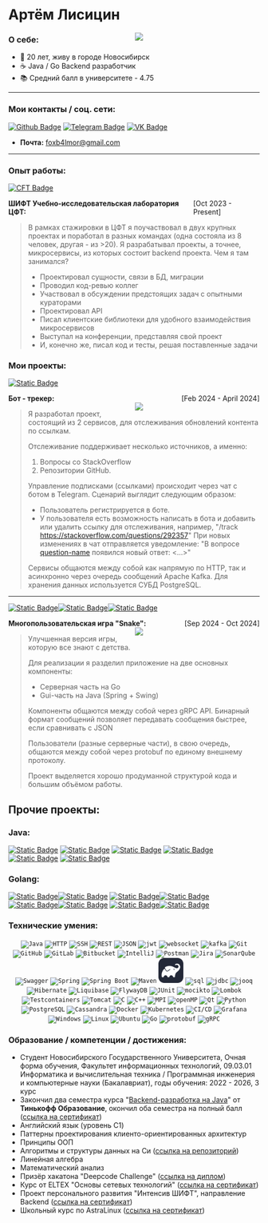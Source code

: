 # Артём Лисицин

<img align="right" width="250" height="=150" src="https://media3.giphy.com/media/v1.Y2lkPTc5MGI3NjExbnNsOHkzZ3ZsMnR1a3o5Z3BjemdqOGxwdmg0d3U3ZHFyN2dqZzBsZiZlcD12MV9pbnRlcm5hbF9naWZfYnlfaWQmY3Q9Zw/jTAmP5GWEZpQ8ZZyF1/giphy.gif">

### О себе:

- 💬 20 лет, живу в городе Новосибирск
- ☕ Java / Go Backend разработчик
- 📚 Средний балл в университете - 4.75

---
### Мои контакты / соц. сети:
[![Github Badge](https://img.shields.io/badge/GitHub-100000?style=for-the-badge&logo=github&logoColor=white)](https://github.com/b4lmor)
[![Telegram Badge](https://img.shields.io/badge/-Telegram-0088cc?style=for-the-badge&logo=appveyor&logo=Telegram&logoColor=white&color=blue)](https://t.me/Artelis555)
[![VK Badge](https://img.shields.io/badge/вконтакте-%232E87FB.svg?&style=for-the-badge&logo=vk&logoColor=white)](https://vk.com/tem4fox)
- **Почта:** <font color="blue">foxb4lmor@gmail.com</font>

---
### Опыт работы:

[![CFT Badge](https://img.shields.io/badge/CFT-SHIFTLab-red?style=for-the-badge&logo=CFT&logoColor=red)](https://team.cft.ru/events/130)
<div style="display: flex; justify-content: space-between;">
    <div><b>ШИФТ Учебно-исследовательская лаборатория ЦФТ:</b></div>
    <div>[Oct 2023 - Present]</div>
</div>

> В рамках стажировки в ЦФТ я поучаствовал в двух крупных проектах и поработал в разных командах (одна состояла из 8 человек, другая - из >20).
> Я разрабатывал проекты, а точнее, микросервисы, из которых состоит backend проекта. 
> Чем я там занимался?
> - Проектировал сущности, связи в БД, миграции
> - Проводил код-ревью коллег
> - Участвовал в обсуждении предстоящих задач с опытными кураторами
> - Проектировал API 
> - Писал клиентские библиотеки для удобного взаимодействия микросервисов
> - Выступал на конференции, представляя свой проект
> - И, конечно же, писал код и тесты, решая поставленные задачи


### Мои проекты:

[![Static Badge](https://img.shields.io/badge/Telegram-Stackover_BOT-blue?style=for-the-badge)](https://github.com/b4lmor/STACKOVER-BOT)
<div style="display: flex; justify-content: space-between;">
    <div><b>Бот - трекер:</b></div>
    <div>[Feb 2024 - April 2024]</div>
</div>

<img align="right" width="250" height="=150" src="https://sun9-20.userapi.com/impg/5lN4NXg7XYDshqxlF8GWzkyOJ-UtyibtObhYwg/aYiJj_EaSFQ.jpg?size=576x639&quality=96&sign=294545a9da6020432dccd21cb56d7761&type=album">

> Я разработал проект, состоящий из 2 сервисов, для отслеживания обновлений контента по ссылкам.
>
> Отслеживание поддерживает несколько источников, а именно:
> 1. Вопросы со StackOverflow 
> 2. Репозитории GitHub.
>
> Управление подписками (ссылками) происходит через чат с ботом в Telegram. Сценарий выглядит следующим образом:
>
> + Пользователь регистрируется в боте. 
> + У пользователя есть возможность написать в бота и добавить или удалить ссылку для отслеживания, например,
> "/track https://stackoverflow.com/questions/292357"
> При новых изменениях в чат отправляется уведомление:
> "В вопросе [question-name](https://stackoverflow.com/questions/292357) появился новый ответ: <...>"
>
> Сервисы общаются между собой как напрямую по HTTP, так и асинхронно через очередь сообщений Apache Kafka. Для хранения данных используется СУБД PostgreSQL.

---
[![Static Badge](https://img.shields.io/badge/Multiplayer_Snake_Game-grey?style=for-the-badge)](https://github.com/b4lmor/network_basics/blob/main/network2_common/lab4/TASK.md)[![Static Badge](https://img.shields.io/badge/Server_Code-blue?style=for-the-badge)](https://github.com/b4lmor/network_basics/tree/main/network2_go/lab4)[![Static Badge](https://img.shields.io/badge/Client_Code-purple?style=for-the-badge)](https://github.com/b4lmor/network_basics/tree/main/network2_java/lab4)
<div style="display: flex; justify-content: space-between;">
    <div><b>Многопользовательская игра "Snake":</b></div>
    <div>[Sep 2024 - Oct 2024]</div>
</div>

<img align="right" width="250" height="=150" src="https://sun9-79.userapi.com/s/v1/ig2/Wk4yO-BCjz9jRws00JPV2tZ53HK0uFfH5ok5jBi7Gei9WaRoHTZVQlDeDa69XR3uskzMgkEtw2b1tPAZ7a7z4Dqq.jpg?quality=95&as=32x17,48x26,72x39,108x59,160x87,240x130,360x195,480x260,540x293,640x347,720x390,1080x586,1228x666&from=bu&u=aryjsGBxnWdGreTbkzoxA3Q2oddMT98OYiozx5CTB6Y&cs=1228x666">

> Улучшенная версия игры, которую все знают с детства. 
> 
> Для реализации я разделил приложение на две основных компоненты:
> + Серверная часть на Go
> + Gui-часть на Java (Spring + Swing)
> 
> Компоненты общаются между собой через gRPC API. Бинарный формат сообщений позволяет передавать сообщения быстрее, если сравнивать с JSON
> 
> Пользователи (разные серверные части), в свою очередь, общаются между собой через protobuf по единому внешнему протоколу.
> 
> Проект выделяется хорошо продуманной структурой кода и большим объёмом работы.

## Прочие проекты:

### Java:

[![Static Badge](https://img.shields.io/badge/Fractal_generator-violet?style=for-the-badge)](https://github.com/b4lmor/Tinkoff-Backend/tree/main/src/main/java/edu/project4)
[![Static Badge](https://img.shields.io/badge/Hangman_game-green?style=for-the-badge)](https://github.com/b4lmor/Tinkoff-Backend/tree/main/src/main/java/edu/project1)
[![Static Badge](https://img.shields.io/badge/Maze_generator-red?style=for-the-badge)](https://github.com/b4lmor/Tinkoff-Backend/tree/main/src/main/java/edu/project2)
[![Static Badge](https://img.shields.io/badge/log_analyzer-cyan?style=for-the-badge)](https://github.com/b4lmor/Tinkoff-Backend/tree/main/src/main/java/edu/project3)
[![Static Badge](https://img.shields.io/badge/NSU_Motors-blue?style=for-the-badge)](https://github.com/b4lmor/NSU-OOP-JAVA/tree/master/lab-4)
[![Static Badge](https://img.shields.io/badge/CHAT-pink?style=for-the-badge)](https://github.com/b4lmor/NSU-OOP-JAVA/tree/master/lab-5)

### Golang:

[![Static Badge](https://img.shields.io/badge/Copies_In_Local_Network-violet?style=for-the-badge)](https://github.com/b4lmor/network_basics/blob/main/network2_common/lab1/TASK.md)[![Static Badge](https://img.shields.io/badge/Code-black?style=for-the-badge)](https://github.com/b4lmor/network_basics/tree/main/network2_go/lab1)
[![Static Badge](https://img.shields.io/badge/TCP_File_Transfering-g?style=for-the-badge)](https://github.com/b4lmor/network_basics/blob/main/network2_common/lab2/TASK.md)[![Static Badge](https://img.shields.io/badge/Code-black?style=for-the-badge)](https://github.com/b4lmor/network_basics/tree/main/network2_go/lab2)
[![Static Badge](https://img.shields.io/badge/Place_Parser-red?style=for-the-badge)](https://github.com/b4lmor/network_basics/blob/main/network2_common/lab3/TASK.md)[![Static Badge](https://img.shields.io/badge/Code-black?style=for-the-badge)](https://github.com/b4lmor/network_basics/tree/main/network2_go/lab3)
[![Static Badge](https://img.shields.io/badge/SOCKS_Proxy-yellow?style=for-the-badge)](https://github.com/b4lmor/network_basics/blob/main/network2_common/lab5/TASK.md)[![Static Badge](https://img.shields.io/badge/Code-black?style=for-the-badge)](https://github.com/b4lmor/network_basics/tree/main/network2_go/lab5)

### Технические умения:
<div align="center">
	<code><img width="50" src="https://encrypted-tbn0.gstatic.com/images?q=tbn:ANd9GcQcGaZ3w0npFKf-9PmHSuUdLBqcX-YpBUI6SJaoYJIMgw&s" alt="Java" title="Java"/></code>
	<code><img width="50" src="https://user-images.githubusercontent.com/25181517/192107854-765620d7-f909-4953-a6da-36e1ef69eea6.png" alt="HTTP" title="HTTP"/></code>
	<code><img width="50" src="https://cdn-icons-png.flaticon.com/512/5136/5136897.png" alt="SSH" title="SSH"/></code>
	<code><img width="50" src="https://user-images.githubusercontent.com/25181517/192107858-fe19f043-c502-4009-8c47-476fc89718ad.png" alt="REST" title="REST"/></code>
	<code><img width="50" src="https://cdn-icons-png.flaticon.com/512/136/136525.png" alt="JSON" title="JSON"/></code>
	<code><img width="50" src="https://encrypted-tbn0.gstatic.com/images?q=tbn:ANd9GcQCzM1u_TvVr8SI2Ovc5qCemVDUhd3-SfJwDn1eqPxTKA&s" alt="jwt" title="jwt"/></code>
	<code><img width="50" src="https://user-images.githubusercontent.com/25181517/187070862-03888f18-2e63-4332-95fb-3ba4f2708e59.png" alt="websocket" title="websocket"/></code>
	<code><img width="50" src="https://user-images.githubusercontent.com/25181517/192107004-2d2fff80-d207-4916-8a3e-130fee5ee495.png" alt="kafka" title="kafka"/></code>
	<code><img width="50" src="https://user-images.githubusercontent.com/25181517/192108372-f71d70ac-7ae6-4c0d-8395-51d8870c2ef0.png" alt="Git" title="Git"/></code>
	<code><img width="50" src="https://user-images.githubusercontent.com/25181517/192108374-8da61ba1-99ec-41d7-80b8-fb2f7c0a4948.png" alt="GitHub" title="GitHub"/></code>
	<code><img width="50" src="https://user-images.githubusercontent.com/25181517/192108376-c675d39b-90f6-4073-bde6-5a9291644657.png" alt="GitLab" title="GitLab"/></code>
	<code><img width="50" src="https://user-images.githubusercontent.com/25181517/192108375-268c35e6-ab26-44b2-88bf-e3121a4e5083.png" alt="Bitbucket" title="Bitbucket"/></code>
	<code><img width="50" src="https://user-images.githubusercontent.com/25181517/192108890-200809d1-439c-4e23-90d3-b090cf9a4eea.png" alt="IntelliJ" title="IntelliJ"/></code>
	<code><img width="50" src="https://user-images.githubusercontent.com/25181517/192109061-e138ca71-337c-4019-8d42-4792fdaa7128.png" alt="Postman" title="Postman"/></code>
	<code><img width="50" src="https://user-images.githubusercontent.com/25181517/183912952-83784e94-629d-4c34-a961-ae2ae795b662.png" alt="Jira" title="Jira"/></code>
	<code><img width="50" src="https://user-images.githubusercontent.com/25181517/184146221-671413cb-b1ae-47db-a232-b37c99281516.png" alt="SonarQube" title="SonarQube"/></code>
	<code><img width="50" src="https://user-images.githubusercontent.com/25181517/186711335-a3729606-5a78-4496-9a36-06efcc74f800.png" alt="Swagger" title="Swagger"/></code>
	<code><img width="50" src="https://user-images.githubusercontent.com/25181517/117201470-f6d56780-adec-11eb-8f7c-e70e376cfd07.png" alt="Spring" title="Spring"/></code>
	<code><img width="50" src="https://user-images.githubusercontent.com/25181517/183891303-41f257f8-6b3d-487c-aa56-c497b880d0fb.png" alt="Spring Boot" title="Spring Boot"/></code>
	<code><img width="50" src="https://user-images.githubusercontent.com/25181517/117207242-07d5a700-adf4-11eb-975e-be04e62b984b.png" alt="Maven" title="Maven"/></code>
	<code><img width="50" src="https://raw.githubusercontent.com/tandpfun/skill-icons/65dea6c4eaca7da319e552c09f4cf5a9a8dab2c8/icons/Gradle-Dark.svg" alt="Gradle" title="Gradle"/></code>
	<code><img width="50" src="https://cdn-icons-png.flaticon.com/512/3161/3161158.png" alt="sql" title="sql"/></code>
	<code><img width="50" src="https://pbs.twimg.com/media/FkApeNZWAAAdE8l.png" alt="jdbc" title="jdbc"/></code>
	<code><img width="50" src="https://encrypted-tbn0.gstatic.com/images?q=tbn:ANd9GcQLV6ZAAOrYiLNFUdwfYKG-wrklp5LuIUb-1Zffs7UKZw&s" alt="jooq" title="jooq"/></code>
	<code><img width="50" src="https://user-images.githubusercontent.com/25181517/117207493-49665200-adf4-11eb-808e-a9c0fcc2a0a0.png" alt="Hibernate" title="Hibernate"/></code>
	<code><img width="50" src="https://user-images.githubusercontent.com/25181517/183891673-32824908-bc5d-44f8-8f72-f0415822404a.png" alt="Liquibase" title="Liquibase"/></code>
	<code><img width="50" src="https://flywaydb.org/wp-content/uploads/2020/12/cropped-favicon.png" alt="FlywayDB" title="FlywayDB"/></code>
	<code><img width="50" src="https://user-images.githubusercontent.com/25181517/117533873-484d4480-afef-11eb-9fad-67c8605e3592.png" alt="JUnit" title="JUnit"/></code>
	<code><img width="50" src="https://user-images.githubusercontent.com/25181517/183892181-ad32b69e-3603-418c-b8e7-99e976c2a784.png" alt="mocikto" title="mocikto"/></code>
	<code><img width="50" src="https://user-images.githubusercontent.com/25181517/190229463-87fa862f-ccf0-48da-8023-940d287df610.png" alt="Lombok" title="Lombok"/></code>
	<code><img width="50" src="https://user-images.githubusercontent.com/25181517/184097317-690eea12-3a26-4f7c-8521-729ebbbb3f98.png" alt="Testcontainers" title="Testcontainers"/></code>
	<code><img width="50" src="https://user-images.githubusercontent.com/25181517/183894676-137319b5-1364-4b6a-ba4f-e9fc94ddc4aa.png" alt="Tomcat" title="Tomcat"/></code>
	<code><img width="50" src="https://user-images.githubusercontent.com/25181517/192106070-46255bcf-65e6-4c6b-a296-bf8d0d8fb2a7.png" alt="C" title="C"/></code>
	<code><img width="50" src="https://user-images.githubusercontent.com/25181517/192106073-90fffafe-3562-4ff9-a37e-c77a2da0ff58.png" alt="C++" title="C++"/></code>
	<code><img width="50" src="https://encrypted-tbn0.gstatic.com/images?q=tbn:ANd9GcRC2m5R0Zj18S0j4Ni_QSQumiePq6A5vOzaIIGzt9joBQ&s" alt="MPI" title="MPI"/></code>
	<code><img width="50" src="https://encrypted-tbn0.gstatic.com/images?q=tbn:ANd9GcRfSRnEKwWjXmhUOMsouj8rnKrJBwEu0JTLJN7r9cSsPQ&s" alt="openMP" title="openMP"/></code>
	<code><img width="50" src="https://github.com/marwin1991/profile-technology-icons/assets/136815194/11e7dfe7-c1f6-483c-9d92-276f1fa9363b" alt="Qt" title="Qt"/></code>
	<code><img width="50" src="https://user-images.githubusercontent.com/25181517/183423507-c056a6f9-1ba8-4312-a350-19bcbc5a8697.png" alt="Python" title="Python"/></code>
	<code><img width="50" src="https://user-images.githubusercontent.com/25181517/117208740-bfb78400-adf5-11eb-97bb-09072b6bedfc.png" alt="PostgreSQL" title="PostgreSQL"/></code>
	<code><img width="50" src="https://user-images.githubusercontent.com/25181517/183893668-d45b89f9-bd9f-4143-b61a-7db9ac6bbd5e.png" alt="Cassandra" title="Cassandra"/></code>
	<code><img width="50" src="https://user-images.githubusercontent.com/25181517/117207330-263ba280-adf4-11eb-9b97-0ac5b40bc3be.png" alt="Docker" title="Docker"/></code>
	<code><img width="50" src="https://user-images.githubusercontent.com/25181517/182534006-037f08b5-8e7b-4e5f-96b6-5d2a5558fa85.png" alt="Kubernetes" title="Kubernetes"/></code>
	<code><img width="50" src="https://user-images.githubusercontent.com/25181517/183868728-b2e11072-00a5-47e2-8a4e-4ebbb2b8c554.png" alt="CI/CD" title="CI/CD"/></code>
	<code><img width="50" src="https://user-images.githubusercontent.com/25181517/182534075-4962068b-4407-46c2-ac67-ddcb86af30cc.png" alt="Grafana" title="Grafana"/></code>
	<code><img width="50" src="https://user-images.githubusercontent.com/25181517/186884150-05e9ff6d-340e-4802-9533-2c3f02363ee3.png" alt="Windows" title="Windows"/></code>
	<code><img width="50" src="https://github.com/marwin1991/profile-technology-icons/assets/76662862/2481dc48-be6b-4ebb-9e8c-3b957efe69fa" alt="Linux" title="Linux"/></code>
	<code><img width="50" src="https://user-images.githubusercontent.com/25181517/186884153-99edc188-e4aa-4c84-91b0-e2df260ebc33.png" alt="Ubuntu" title="Ubuntu"/></code>
	<code><img width="50" src="https://img.icons8.com/?size=512&id=44442&format=png" alt="Go" title="Go"/></code>
	<code><img width="50" src="https://security.humanativaspa.it/sec/wp-content/uploads/2022/11/protobuf-1.png" alt="protobuf" title="protobuf"/></code>
	<code><img width="50" src="https://grpc.io/img/logos/grpc-icon-color.png" alt="gRPC" title="gRPC"/></code>
</div>

### Образование / компетенции / достижения:

+ Студент Новосибирского Государственного Университета, Очная форма обучения, Факультет информационных технологий, 09.03.01 Информатика и вычислительная техника / Программная инженерия и компьютерные науки (Бакалавриат), годы обучения: 2022 - 2026, 3 курс
+ Закончил два семестра курса "[Backend-разработка на Java](https://fintech.tinkoff.ru/academy/java/)" от **Тинькофф Образование**, окончил оба семестра на полный балл ([ссылка на сертификат](https://drive.google.com/file/d/1KFcQK7F3SuVgxsBbZqsP62p8SjsfODZP/view))
+ Английский язык (уровень C1)
+ Паттерны проектирования клиенто-ориентированных архитектур
+ Принципы ООП
+ Алгоритмы и структуры данных на Си ([ссылка на репозиторий](https://github.com/b4lmor/C-Labs))
+ Линейная алгебра
+ Математический анализ 
+ Призёр хакатона "Deepcode Challenge" ([ссылка на диплом](https://drive.google.com/file/d/1aIbca_dCIOMWrtCKad5eDeZNUdR04NGy/view?usp=sharing))
+ Курс от ELTEX "Основы сетевых технологий" ([ссылка на сертификат](https://drive.google.com/file/d/1wgpe6H2uMnlvTnnvtosSLJAjTNNoI6Nv/view?usp=sharing))
+ Проект персонального развития "Интенсив ШИФТ", направление Backend ([ссылка на сертификат](https://drive.google.com/file/d/1SvPDEww39dgVfAryH3OP2cdGBxM08pLY/view?usp=sharing))
+ Школьный курс по AstraLinux ([ссылка на сертификат](https://drive.google.com/file/d/1gHHT5gUrlIFD905O4scWIo4F9Zv98oW2/view?usp=sharing))


